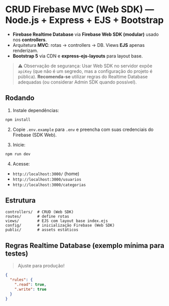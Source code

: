 # CRUD Firebase MVC (Web SDK) — Node.js + Express + EJS + Bootstrap

- **Firebase Realtime Database** via **Firebase Web SDK (modular)** usado nos **controllers**.
- Arquitetura **MVC**: rotas → controllers → DB. Views **EJS** apenas renderizam.
- **Bootstrap 5** via CDN e **express-ejs-layouts** para layout base.

> ⚠️ Observação de segurança: Usar Web SDK no servidor expõe `apiKey` (que não é um segredo, mas a configuração do projeto é pública). **Recomenda-se** utilizar regras do Realtime Database adequadas (ou considerar Admin SDK quando possível).

## Rodando

1. Instale dependências:
```bash
npm install
```

2. Copie `.env.example` para `.env` e preencha com suas credenciais do Firebase (SDK Web).

3. Inicie:
```bash
npm run dev
```

4. Acesse:
- `http://localhost:3000/` (home)
- `http://localhost:3000/usuarios`
- `http://localhost:3000/categorias`

## Estrutura
```
controllers/  # CRUD (Web SDK)
routes/       # define rotas
views/        # EJS com layout base index.ejs
config/       # inicialização Firebase (Web SDK)
public/       # assets estáticos
```

## Regras Realtime Database (exemplo mínima para testes)
> Ajuste para produção!
```json
{
  "rules": {
    ".read": true,
    ".write": true
  }
}
```
